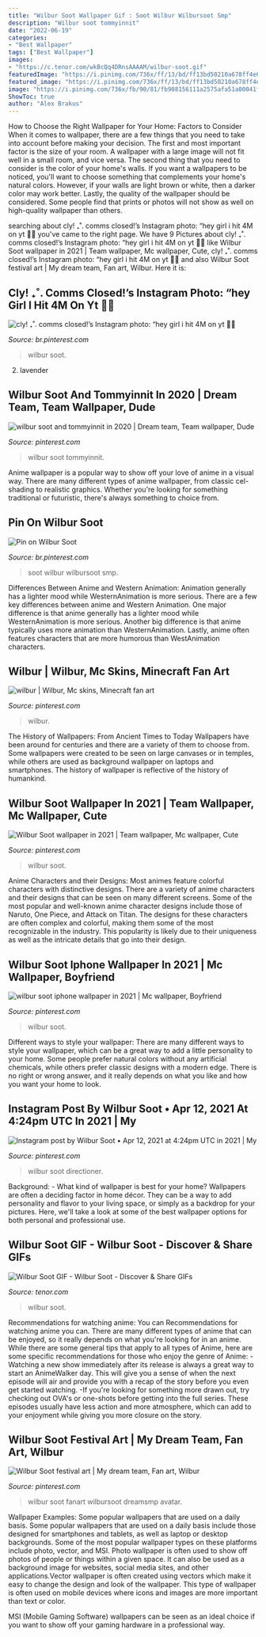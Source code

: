 ```yaml
---
title: "Wilbur Soot Wallpaper Gif : Soot Wilbur Wilbursoot Smp"
description: "Wilbur soot tommyinnit"
date: "2022-06-19"
categories:
- "Best Wallpaper"
tags: ["Best Wallpaper"]
images:
- "https://c.tenor.com/wkBcQq4DRnsAAAAM/wilbur-soot.gif"
featuredImage: "https://i.pinimg.com/736x/ff/13/bd/ff13bd50210a678ff4e6755b7081b5fd.jpg"
featured_image: "https://i.pinimg.com/736x/ff/13/bd/ff13bd50210a678ff4e6755b7081b5fd.jpg"
image: "https://i.pinimg.com/736x/fb/90/81/fb908156111a2575afa51a00041fe858.jpg"
ShowToc: true
author: "Alex Brakus"
---
```



How to Choose the Right Wallpaper for Your Home: Factors to Consider
When it comes to wallpaper, there are a few things that you need to take into account before making your decision. The first and most important factor is the size of your room. A wallpaper with a large image will not fit well in a small room, and vice versa. 
The second thing that you need to consider is the color of your home's walls. If you want a wallpapers to be noticed, you'll want to choose something that complements your home's natural colors. However, if your walls are light brown or white, then a darker color may work better. 
Lastly, the quality of the wallpaper should be considered. Some people find that prints or photos will not show as well on high-quality wallpaper than others.

	

		
searching about cly! ₊˚. comms closed!’s Instagram photo: “hey girl i hit 4M on yt 🚏🛒 you've came to the right page. We have 9 Pictures about cly! ₊˚. comms closed!’s Instagram photo: “hey girl i hit 4M on yt 🚏🛒 like Wilbur Soot wallpaper in 2021 | Team wallpaper, Mc wallpaper, Cute, cly! ₊˚. comms closed!’s Instagram photo: “hey girl i hit 4M on yt 🚏🛒 and also Wilbur Soot festival art | My dream team, Fan art, Wilbur. Here it is:
		
    
## Cly! ₊˚. Comms Closed!’s Instagram Photo: “hey Girl I Hit 4M On Yt 🚏🛒

<img loading=lazy src="https://i.pinimg.com/736x/a2/b9/ee/a2b9ee7f777dec1db9ca1622616a5113.jpg" onerror="this.onerror=null;this.src='https://tse1.mm.bing.net/th?id=OIP.baLUp3emGAWgPo5kbcXMSwHaIV&amp;pid=15.1';" alt="cly! ₊˚. comms closed!’s Instagram photo: “hey girl i hit 4M on yt 🚏🛒">

_Source: br.pinterest.com_

>wilbur soot. 

	

2. lavender 

    
## Wilbur Soot And Tommyinnit In 2020 | Dream Team, Team Wallpaper, Dude

<img loading=lazy src="https://i.pinimg.com/736x/97/b6/c2/97b6c2be76cadc6e629f5a9c3bb1d093.jpg" onerror="this.onerror=null;this.src='https://tse2.mm.bing.net/th?id=OIP.qCFBapiRHni2cK2oviYjlgHaGV&amp;pid=15.1';" alt="wilbur soot and tommyinnit in 2020 | Dream team, Team wallpaper, Dude">

_Source: pinterest.com_

>wilbur soot tommyinnit. 

	

Anime wallpaper is a popular way to show off your love of anime in a visual way. There are many different types of anime wallpaper, from classic cel-shading to realistic graphics. Whether you're looking for something traditional or futuristic, there's always something to choice from.

    
## Pin On Wilbur Soot

<img loading=lazy src="https://i.pinimg.com/736x/45/36/37/4536373ba27c4c06dffffbe867721eb2.jpg" onerror="this.onerror=null;this.src='https://tse1.mm.bing.net/th?id=OIP.pOf9cH-noNtXMyjbbzG_GgHaMx&amp;pid=15.1';" alt="Pin on Wilbur Soot">

_Source: br.pinterest.com_

>soot wilbur wilbursoot smp. 

	

Differences Between Anime and Western Animation: Animation generally has a lighter mood while WesternAnimation is more serious.
There are a few key differences between anime and Western Animation. One major difference is that anime generally has a lighter mood while WesternAnimation is more serious. Another big difference is that anime typically uses more animation than WesternAnimation. Lastly, anime often features characters that are more humorous than WestAnimation characters.

    
## Wilbur | Wilbur, Mc Skins, Minecraft Fan Art

<img loading=lazy src="https://i.pinimg.com/736x/ff/13/bd/ff13bd50210a678ff4e6755b7081b5fd.jpg" onerror="this.onerror=null;this.src='https://tse1.mm.bing.net/th?id=OIP.9iW7ZsY4xcOIAZXmcO-4AAHaEx&amp;pid=15.1';" alt="wilbur | Wilbur, Mc skins, Minecraft fan art">

_Source: pinterest.com_

>wilbur. 

	

The History of Wallpapers: From Ancient Times to Today
Wallpapers have been around for centuries and there are a variety of them to choose from. Some wallpapers were created to be seen on large canvases or in temples, while others are used as background wallpaper on laptops and smartphones. The history of wallpaper is reflective of the history of humankind.

    
## Wilbur Soot Wallpaper In 2021 | Team Wallpaper, Mc Wallpaper, Cute

<img loading=lazy src="https://i.pinimg.com/originals/71/8e/8a/718e8af3262a5fecdaf5e247d211df62.jpg" onerror="this.onerror=null;this.src='https://tse2.mm.bing.net/th?id=OIP.WQxcrxDiPgH5dL4Q-2YCfQHaO7&amp;pid=15.1';" alt="Wilbur Soot wallpaper in 2021 | Team wallpaper, Mc wallpaper, Cute">

_Source: pinterest.com_

>wilbur soot. 

	

Anime Characters and their Designs: Most animes feature colorful characters with distinctive designs.
There are a variety of anime characters and their designs that can be seen on many different screens. Some of the most popular and well-known anime character designs include those of Naruto, One Piece, and Attack on Titan. The designs for these characters are often complex and colorful, making them some of the most recognizable in the industry. This popularity is likely due to their uniqueness as well as the intricate details that go into their design.

    
## Wilbur Soot Iphone Wallpaper In 2021 | Mc Wallpaper, Boyfriend

<img loading=lazy src="https://i.pinimg.com/736x/11/93/ca/1193ca49168f17217315c4ef57be44a4.jpg" onerror="this.onerror=null;this.src='https://tse1.mm.bing.net/th?id=OIP.9KuzIw994rRPeXM8XwNlywHaP_&amp;pid=15.1';" alt="wilbur soot iphone wallpaper in 2021 | Mc wallpaper, Boyfriend">

_Source: pinterest.com_

>wilbur soot. 

	

Different ways to style your wallpaper:
There are many different ways to style your wallpaper, which can be a great way to add a little personality to your home. Some people prefer natural colors without any artificial chemicals, while others prefer classic designs with a modern edge. There is no right or wrong answer, and it really depends on what you like and how you want your home to look.

    
## Instagram Post By Wilbur Soot • Apr 12, 2021 At 4:24pm UTC In 2021 | My

<img loading=lazy src="https://i.pinimg.com/736x/fb/90/81/fb908156111a2575afa51a00041fe858.jpg" onerror="this.onerror=null;this.src='https://tse3.mm.bing.net/th?id=OIP.dTvDEIfCV8GWFw7yvt3IMwHaHa&amp;pid=15.1';" alt="Instagram post by Wilbur Soot • Apr 12, 2021 at 4:24pm UTC in 2021 | My">

_Source: pinterest.com_

>wilbur soot directioner. 

	

Background: - What kind of wallpaper is best for your home?
Wallpapers are often a deciding factor in home décor. They can be a way to add personality and flavor to your living space, or simply as a backdrop for your pictures. Here, we'll take a look at some of the best wallpaper options for both personal and professional use.

    
## Wilbur Soot GIF - Wilbur Soot - Discover &amp; Share GIFs

<img loading=lazy src="https://c.tenor.com/wkBcQq4DRnsAAAAM/wilbur-soot.gif" onerror="this.onerror=null;this.src='https://tse1.mm.bing.net/th?id=OIP.K--eGwooBGMIeVYw1BT_HQAAAA&amp;pid=15.1';" alt="Wilbur Soot GIF - Wilbur Soot - Discover &amp; Share GIFs">

_Source: tenor.com_

>wilbur soot. 

	

Recommendations for watching anime: You can
Recommendations for watching anime you can. There are many different types of anime that can be enjoyed, so it really depends on what you're looking for in an anime. While there are some general tips that apply to all types of Anime, here are some specific recommendations for those who enjoy the genre of Anime: 
-Watching a new show immediately after its release is always a great way to start an AnimeWalker day. This will give you a sense of when the next episode will air and provide you with a recap of the story before you even get started watching. 
-If you're looking for something more drawn out, try checking out OVA's or one-shots before getting into the full series. These episodes usually have less action and more atmosphere, which can add to your enjoyment while giving you more closure on the story.

    
## Wilbur Soot Festival Art | My Dream Team, Fan Art, Wilbur

<img loading=lazy src="https://i.pinimg.com/736x/ac/c4/65/acc46511286190f641a4e60a0f8318f8.jpg" onerror="this.onerror=null;this.src='https://tse4.mm.bing.net/th?id=OIP.YEQfTs9Yhqn2Lf-5HEGmDAHaFG&amp;pid=15.1';" alt="Wilbur Soot festival art | My dream team, Fan art, Wilbur">

_Source: pinterest.com_

>wilbur soot fanart wilbursoot dreamsmp avatar. 

	

Wallpaper Examples: Some popular wallpapers that are used on a daily basis.
Some popular wallpapers that are used on a daily basis include those designed for smartphones and tablets, as well as laptop or desktop backgrounds. Some of the most popular wallpaper types on these platforms include photo, vector, and MSI. 
Photo wallpaper is often used to show off photos of people or things within a given space. It can also be used as a background image for websites, social media sites, and other applications.Vector wallpaper is often created using vectors which make it easy to change the design and look of the wallpaper. This type of wallpaper is often used on mobile devices where icons and images are more important than text or color. 

MSI (Mobile Gaming Software) wallpapers can be seen as an ideal choice if you want to show off your gaming hardware in a professional way.

